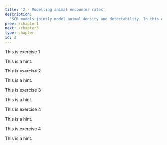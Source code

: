 ```yaml
---
title: '2 - Modelling animal encounter rates'
description:
  'SCR models jointly model animal density and detectability. In this chapter, you will learn how to model animal encounter rates, or detectability, through the estimation of the detection or encounter rate function.'
prev: /chapter1
next: /chapter3
type: chapter
id: 2
---
```


<exercise id="1" title="Interpreting the detection function">

This is exercise 1

<codeblock id="01_03">

This is a hint.

</codeblock>

</exercise>

<exercise id="2" title="Detection probability or hazard rate">

This is exercise 2

<codeblock id="01_03">

This is a hint.

</codeblock>

</exercise>


<exercise id="3" title="Types of detection functions">

This is exercise 3

<codeblock id="01_03">

This is a hint.

</codeblock>

</exercise>

<exercise id="4" title="Survey effort">

This is exercise 4

<codeblock id="01_03">

This is a hint.

</codeblock>

</exercise>

<exercise id="5" title="Adding detector covariates">

This is exercise 4

<codeblock id="01_03">

This is a hint.

</codeblock>

</exercise>